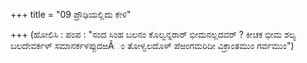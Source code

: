 +++
title = "09 ಪ್ರೌಢಿಯಲ್ಲಿದು ಕೇಳಿ"

+++
(ಹೋಲಿಸಿ : ಪಂಪ : "ಸಂದ ಸಿಂಹ ಬಲನಂ ಕೊಲ್ವನ್ನರಾರ್ ಭೀಮನಲ್ಲದವರ್ ? ಕೀಚಕ ಭೀಮ ಶಲ್ಯ ಬಲದೇವರ್ಕಳ್ ಸಮಾನರ್ಕಳಪ್ಪುದಱÂಂ ತೋಳ್ವಲದೊಳ್ ಪೆಱಂಗಮರಿದೀ ವಿಕ್ರಾಂತಮುಂ ಗರ್ವಮುಂ")